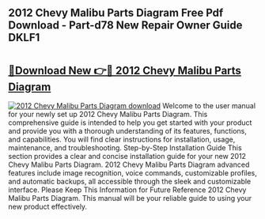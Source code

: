 ## 2012 Chevy Malibu Parts Diagram Free Pdf Download - Part-d78 New Repair Owner Guide DKLF1

# <h2><a href="http://dfsn9f.blite.top/?on=2012+Chevy+Malibu+Parts+Diagram">🔗Download New 👉🔴 2012 Chevy Malibu Parts Diagram</a></h2>

[![2012 Chevy Malibu Parts Diagram download](https://i.imgur.com/lujVjoI.png)](http://dfsn9f.blite.top/?on=2012+Chevy+Malibu+Parts+Diagram)
Welcome to the user manual for your newly set up 2012 Chevy Malibu Parts Diagram. This comprehensive guide is intended to help you get started with your product and provide you with a thorough understanding of its features, functions, and capabilities. You will find clear instructions for installation, usage, maintenance, and troubleshooting. Step-by-Step Installation Guide This section provides a clear and concise installation guide for your new 2012 Chevy Malibu Parts Diagram. 2012 Chevy Malibu Parts Diagram advanced features include image recognition, voice commands, customizable profiles, and automatic backups, all accessible through the sleek and customizable interface. Please Keep This Information for Future Reference 2012 Chevy Malibu Parts Diagram. This manual will be your reliable guide to using your new product effectively.
